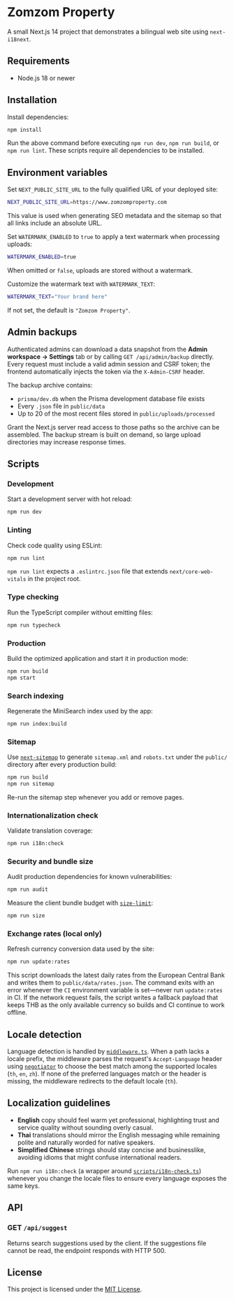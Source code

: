 # Zomzom Property

A small Next.js 14 project that demonstrates a bilingual web site using `next-i18next`.

## Requirements

- Node.js 18 or newer

## Installation

Install dependencies:

```bash
npm install
```

Run the above command before executing `npm run dev`, `npm run build`,
or `npm run lint`. These scripts require all dependencies to be installed.

## Environment variables

Set `NEXT_PUBLIC_SITE_URL` to the fully qualified URL of your deployed site:

```bash
NEXT_PUBLIC_SITE_URL=https://www.zomzomproperty.com
```

This value is used when generating SEO metadata and the sitemap so that all
links include an absolute URL.

Set `WATERMARK_ENABLED` to `true` to apply a text watermark when processing uploads:

```bash
WATERMARK_ENABLED=true
```

When omitted or `false`, uploads are stored without a watermark.

Customize the watermark text with `WATERMARK_TEXT`:

```bash
WATERMARK_TEXT="Your brand here"
```

If not set, the default is `"Zomzom Property"`.

## Admin backups

Authenticated admins can download a data snapshot from the **Admin workspace → Settings** tab
or by calling `GET /api/admin/backup` directly. Every request must include a valid admin session
and CSRF token; the frontend automatically injects the token via the `X-Admin-CSRF` header.

The backup archive contains:

- `prisma/dev.db` when the Prisma development database file exists
- Every `.json` file in `public/data`
- Up to 20 of the most recent files stored in `public/uploads/processed`

Grant the Next.js server read access to those paths so the archive can be assembled. The backup
stream is built on demand, so large upload directories may increase response times.

## Scripts

### Development

Start a development server with hot reload:

```bash
npm run dev
```

### Linting

Check code quality using ESLint:

```bash
npm run lint
```

`npm run lint` expects a `.eslintrc.json` file that extends
`next/core-web-vitals` in the project root.

### Type checking

Run the TypeScript compiler without emitting files:

```bash
npm run typecheck
```

### Production

Build the optimized application and start it in production mode:

```bash
npm run build
npm start
```

### Search indexing

Regenerate the MiniSearch index used by the app:

```bash
npm run index:build
```

### Sitemap

Use [`next-sitemap`](https://github.com/iamvishnusankar/next-sitemap) to
generate `sitemap.xml` and `robots.txt` under the `public/` directory after
every production build:

```bash
npm run build
npm run sitemap
```

Re-run the sitemap step whenever you add or remove pages.

### Internationalization check

Validate translation coverage:

```bash
npm run i18n:check
```

### Security and bundle size

Audit production dependencies for known vulnerabilities:

```bash
npm run audit
```

Measure the client bundle budget with [`size-limit`](https://github.com/ai/size-limit):

```bash
npm run size
```

### Exchange rates (local only)

Refresh currency conversion data used by the site:

```bash
npm run update:rates
```

This script downloads the latest daily rates from the European Central Bank
and writes them to `public/data/rates.json`. The command exits with an error
whenever the `CI` environment variable is set—never run `update:rates` in CI.
If the network request fails, the script writes a fallback payload that keeps
THB as the only available currency so builds and CI continue to work offline.

## Locale detection

Language detection is handled by [`middleware.ts`](middleware.ts). When a path
lacks a locale prefix, the middleware parses the request's `Accept-Language`
header using [`negotiator`](https://www.npmjs.com/package/negotiator) to choose
the best match among the supported locales (`th`, `en`, `zh`). If none of the
preferred languages match or the header is missing, the middleware redirects to
the default locale (`th`).

## Localization guidelines

- **English** copy should feel warm yet professional, highlighting trust and
  service quality without sounding overly casual.
- **Thai** translations should mirror the English messaging while remaining
  polite and naturally worded for native speakers.
- **Simplified Chinese** strings should stay concise and businesslike, avoiding
  idioms that might confuse international readers.

Run `npm run i18n:check` (a wrapper around
[`scripts/i18n-check.ts`](scripts/i18n-check.ts)) whenever you change the locale
files to ensure every language exposes the same keys.

## API

### GET `/api/suggest`

Returns search suggestions used by the client. If the suggestions file cannot
be read, the endpoint responds with HTTP 500.

## License

This project is licensed under the [MIT License](LICENSE).
